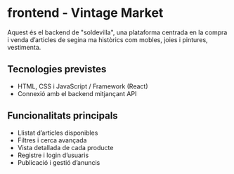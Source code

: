 # frontend - Vintage Market

Aquest és el backend de "soldevilla", una plataforma centrada en la compra i venda d’articles de segina ma històrics com mobles, joies i pintures, vestimenta.

## Tecnologies previstes
- HTML, CSS i JavaScript / Framework (React)
- Connexió amb el backend mitjançant API

## Funcionalitats principals
- Llistat d’articles disponibles
- Filtres i cerca avançada
- Vista detallada de cada producte
- Registre i login d’usuaris
- Publicació i gestió d’anuncis

